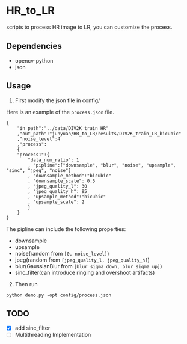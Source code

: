# HR_to_LR

scripts to process HR image to LR, you can customize the process.

## Dependencies

- opencv-python
- json

## Usage

1. First modify the json file in config/

Here is an example of the `process.json` file.
```
{
	"in_path":"../data/DIV2K_train_HR"
	,"out_path":"junyuan/HR_to_LR/results/DIV2K_train_LR_bicubic"
	,"noise_level":4
	,"process":
	{
	"process1":{
		"data_num_ratio": 1
		, "pipline":["downsample", "blur", "noise", "upsample", "sinc", "jpeg", "noise"]
		, "downsample_method":"bicubic"
		, "downsample_scale": 0.5
		, "jpeg_quality_l": 30
		, "jpeg_quality_h": 95
		, "upsample_method":"bicubic"
		, "upsample_scale": 2
		}
	}
}
```

The pipline can include the following properties:
- downsample
- upsample
- noise(random from `[0, noise_level]`)
- jpeg(random from `[jpeg_quality_l, jpeg_quality_h]`)
- blur(GaussianBlur from `[blur_sigma_down, blur_sigma_up]`)
- sinc_filter(can introduce ringing and overshoot artifacts)

2. Then run

`python demo.py -opt config/process.json`

## TODO

- [x] add sinc_filter
- [ ] Multithreading Implementation